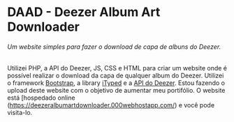 # DAAD - Deezer Album Art Downloader

###### Um website simples para fazer o download de capa de albuns do Deezer.

Utilizei PHP, a API do Deezer, JS, CSS e HTML para criar um website onde é possível realizar o download da capa de qualquer album do Deezer. Utilizei o framework [Bootstrap](https://getbootstrap.com/), a library [iTyped](https://github.com/luisvinicius167/ityped) e a [API do Deezer](https://developers.deezer.com/api/album). Estou fazendo o upload deste website com o objetivo de aumentar meu portifólio. O website está [hospedado online (https://deezeralbumartdownloader.000webhostapp.com/) e você pode visita-lo. 

